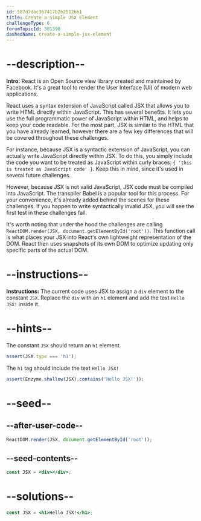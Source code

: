 ```yaml
---
id: 587d7dbc367417b2b2512bb1
title: Create a Simple JSX Element
challengeType: 6
forumTopicId: 301390
dashedName: create-a-simple-jsx-element
---
```


# --description--

**Intro:** React is an Open Source view library created and maintained by Facebook. It's a great tool to render the User Interface (UI) of modern web applications.

React uses a syntax extension of JavaScript called JSX that allows you to write HTML directly within JavaScript. This has several benefits. It lets you use the full programmatic power of JavaScript within HTML, and helps to keep your code readable. For the most part, JSX is similar to the HTML that you have already learned, however there are a few key differences that will be covered throughout these challenges.

For instance, because JSX is a syntactic extension of JavaScript, you can actually write JavaScript directly within JSX. To do this, you simply include the code you want to be treated as JavaScript within curly braces: `{ 'this is treated as JavaScript code' }`. Keep this in mind, since it's used in several future challenges.

However, because JSX is not valid JavaScript, JSX code must be compiled into JavaScript. The transpiler Babel is a popular tool for this process. For your convenience, it's already added behind the scenes for these challenges. If you happen to write syntactically invalid JSX, you will see the first test in these challenges fail.

It's worth noting that under the hood the challenges are calling `ReactDOM.render(JSX, document.getElementById('root'))`. This function call is what places your JSX into React's own lightweight representation of the DOM. React then uses snapshots of its own DOM to optimize updating only specific parts of the actual DOM.

# --instructions--

**Instructions:** The current code uses JSX to assign a `div` element to the constant `JSX`. Replace the `div` with an `h1` element and add the text `Hello JSX!` inside it.

# --hints--

The constant `JSX` should return an `h1` element.

```js
assert(JSX.type === 'h1');
```

The `h1` tag should include the text `Hello JSX!`

```js
assert(Enzyme.shallow(JSX).contains('Hello JSX!'));
```

# --seed--

## --after-user-code--

```jsx
ReactDOM.render(JSX, document.getElementById('root'));
```

## --seed-contents--

```jsx
const JSX = <div></div>;
```

# --solutions--

```jsx
const JSX = <h1>Hello JSX!</h1>;
```
